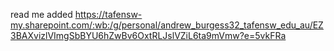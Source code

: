 read me added
https://tafensw-my.sharepoint.com/:wb:/g/personal/andrew_burgess32_tafensw_edu_au/EZ3BAXvizlVImgSbBYU6hZwBv6OxtRLJslVZiL6ta9mVmw?e=5vkFRa





